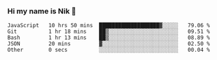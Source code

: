 ### Hi my name is Nik 👋

<!--
**NikDoe/NikDoe** is a ✨ _special_ ✨ repository because its `README.md` (this file) appears on your GitHub profile.

Here are some ideas to get you started:

- 🔭 I’m currently working on ...
- 🌱 I’m currently learning ...
- 👯 I’m looking to collaborate on ...
- 🤔 I’m looking for help with ...
- 💬 Ask me about ...
- 📫 How to reach me: ...
- 😄 Pronouns: ...
- ⚡ Fun fact: ...
-->

<!--START_SECTION:waka-->

```text
JavaScript   10 hrs 50 mins  ███████████████████▓░░░░░   79.06 %
Git          1 hr 18 mins    ██▒░░░░░░░░░░░░░░░░░░░░░░   09.51 %
Bash         1 hr 13 mins    ██▒░░░░░░░░░░░░░░░░░░░░░░   08.89 %
JSON         20 mins         ▓░░░░░░░░░░░░░░░░░░░░░░░░   02.50 %
Other        0 secs          ░░░░░░░░░░░░░░░░░░░░░░░░░   00.04 %
```

<!--END_SECTION:waka-->
